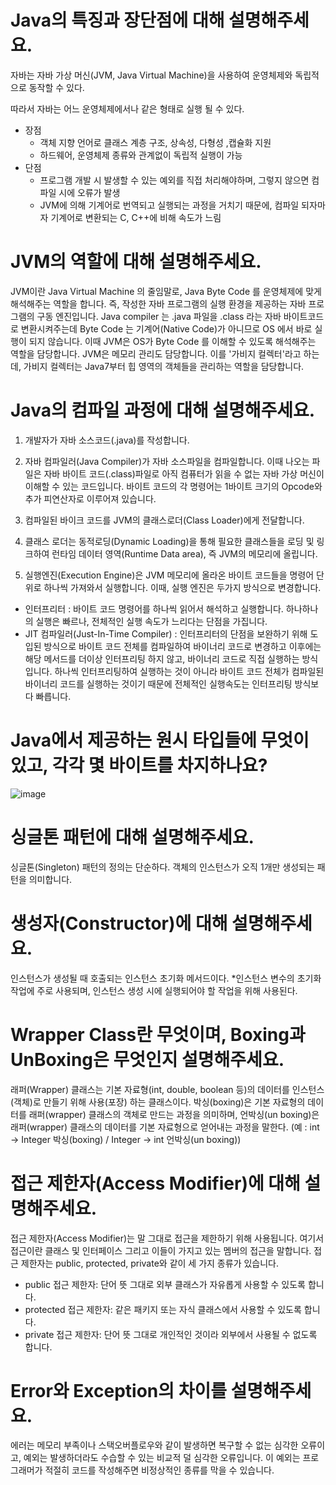 # Java의 특징과 장단점에 대해 설명해주세요.
자바는 자바 가상 머신(JVM, Java Virtual Machine)을 사용하여 운영체제와 독립적으로 동작할 수 있다. 

따라서 자바는 어느 운영체제에서나 같은 형태로 실행 될 수 있다.
* 장점
  - 객체 지향 언어로 클래스 계층 구조, 상속성, 다형성 ,캡슐화 지원
  - 하드웨어, 운영체제 종류와 관계없이 독립적 실행이 가능
* 단점
  - 프로그램 개발 시 발생할 수 있는 예외를 직접 처리해야하며, 그렇지 않으면 컴파일 시에 오류가 발생
  - JVM에 의해 기계어로 번역되고 실행되는 과정을 거치기 때문에, 컴파일 되자마자 기계어로 변환되는 C, C++에 비해 속도가 느림

# JVM의 역할에 대해 설명해주세요.
JVM이란 Java Virtual Machine 의 줄임말로, Java Byte Code 를 운영체제에 맞게 해석해주는 역할을 합니다. 즉, 작성한 자바 프로그램의 실행 환경을 제공하는 자바 프로그램의 구동 엔진입니다.
Java compiler 는 .java 파일을 .class 라는 자바 바이트코드로 변환시켜주는데 Byte Code 는 기계어(Native Code)가 아니므로 OS 에서 바로 실행이 되지 않습니다. 이때 JVM은 OS가 Byte Code 를 이해할 수 있도록 해석해주는 역할을 담당합니다.
JVM은 메모리 관리도 담당합니다. 이를 '가비지 컬렉터'라고 하는데, 가비지 컬렉터는 Java7부터 힙 영역의 객체들을 관리하는 역할을 담당합니다.

# Java의 컴파일 과정에 대해 설명해주세요.
1. 개발자가 자바 소스코드(.java)를 작성합니다.

2. 자바 컴파일러(Java Compiler)가 자바 소스파일을 컴파일합니다. 이때 나오는 파일은 자바 바이트 코드(.class)파일로 아직 컴퓨터가 읽을 수 없는 자바 가상 머신이 이해할 수 있는 코드입니다. 바이트 코드의 각 명령어는 1바이트 크기의 Opcode와 추가 피연산자로 이루어져 있습니다.

3. 컴파일된 바이크 코드를 JVM의 클래스로더(Class Loader)에게 전달합니다.

4. 클래스 로더는 동적로딩(Dynamic Loading)을 통해 필요한 클래스들을 로딩 및 링크하여 런타임 데이터 영역(Runtime Data area), 즉 JVM의 메모리에 올립니다.

5. 실행엔진(Execution Engine)은 JVM 메모리에 올라온 바이트 코드들을 명령어 단위로 하나씩 가져와서 실행합니다. 이때, 실행 엔진은 두가지 방식으로 변경합니다.
- 인터프리터 : 바이트 코드 명령어를 하나씩 읽어서 해석하고 실행합니다. 하나하나의 실행은 빠르나, 전체적인 실행 속도가 느리다는 단점을 가집니다.
- JIT 컴파일러(Just-In-Time Compiler) : 인터프리터의 단점을 보완하기 위해 도입된 방식으로 바이트 코드 전체를 컴파일하여 바이너리 코드로 변경하고 이후에는 해당 메서드를 더이상 인터프리팅 하지 않고, 바이너리 코드로 직접 실행하는 방식입니다. 하나씩 인터프리팅하여 실행하는 것이 아니라 바이트 코드 전체가 컴파일된 바이너리 코드를 실행하는 것이기 때문에 전체적인 실행속도는 인터프리팅 방식보다 빠릅니다.

#  Java에서 제공하는 원시 타입들에 무엇이 있고, 각각 몇 바이트를 차지하나요?
![image](https://github.com/BE-TECH-ALL/CS-STUDY/assets/67897318/364f5c86-766a-476d-80fe-c0e35473d09b)

# 싱글톤 패턴에 대해 설명해주세요.
싱글톤(Singleton) 패턴의 정의는 단순하다. 객체의 인스턴스가 오직 1개만 생성되는 패턴을 의미합니다.

# 생성자(Constructor)에 대해 설명해주세요.
인스턴스가 생성될 때 호출되는 인스턴스 초기화 메서드이다. *인스턴스 변수의 초기화 작업에 주로 사용되며, 인스턴스 생성 시에 실행되어야 할 작업을 위해 사용된다.

# Wrapper Class란 무엇이며, Boxing과 UnBoxing은 무엇인지 설명해주세요.
래퍼(Wrapper) 클래스는 기본 자료형(int, double, boolean 등)의 데이터를 인스턴스(객체)로 만들기 위해 사용(포장) 하는 클래스이다. 
박싱(boxing)은 기본 자료형의 데이터를 래퍼(wrapper) 클래스의 객체로 만드는 과정을 의미하며,
언박싱(un boxing)은 래퍼(wrapper) 클래스의 데이터를 기본 자료형으로 얻어내는 과정을 말한다.
(예 : int → Integer 박싱(boxing) / Integer → int 언박싱(un boxing))

# 접근 제한자(Access Modifier)에 대해 설명해주세요.
접근 제한자(Access Modifier)는 말 그대로 접근을 제한하기 위해 사용됩니다. 여기서 접근이란 클래스 및 인터페이스 그리고 이들이 가지고 있는 멤버의 접근을 말합니다. 
접근 제한자는 public, protected, private와 같이 세 가지 종류가 있습니다.

- public 접근 제한자: 단어 뜻 그대로 외부 클래스가 자유롭게 사용할 수 있도록 합니다.
- protected 접근 제한자: 같은 패키지 또는 자식 클래스에서 사용할 수 있도록 합니다.
- private 접근 제한자: 단어 뜻 그대로 개인적인 것이라 외부에서 사용될 수 없도록 합니다.

#  Error와 Exception의 차이를 설명해주세요.
에러는 메모리 부족이나 스택오버플로우와 같이 발생하면 복구할 수 없는 심각한 오류이고, 예외는 발생하더라도 수습할 수 있는 비교적 덜 심각한 오류입니다. 이 예외는 프로그래머가 적절히 코드를 작성해주면 비정상적인 종류를 막을 수 있습니다.
